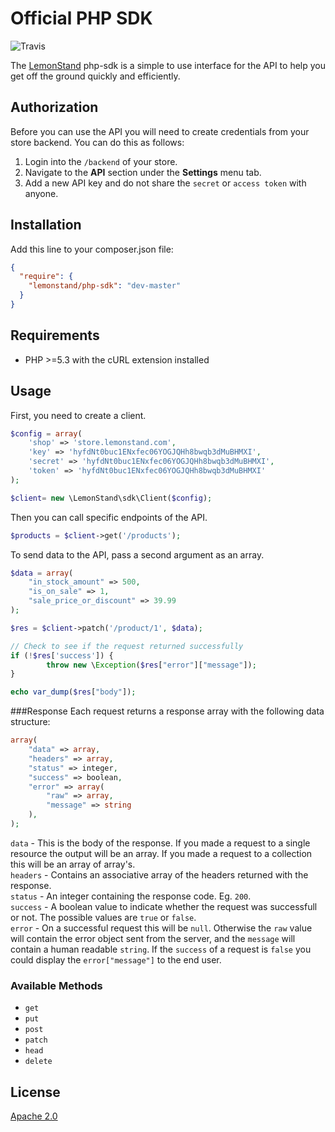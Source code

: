 Official PHP SDK
===

![Travis](https://travis-ci.org/lemonstand/php-sdk.svg?branch=master)

The [LemonStand](https://lemonstand.com) php-sdk is a simple to use interface for the API to help you get off the ground quickly and efficiently.

Authorization
---

Before you can use the API you will need to create credentials from your store backend. You can do this as follows:

1. Login into the `/backend` of your store.
2. Navigate to the **API** section under the **Settings** menu tab.
3. Add a new API key and do not share the `secret` or `access token` with anyone.

 
Installation
---

Add this line to your composer.json file:

```json
{
  "require": {
    "lemonstand/php-sdk": "dev-master"
  }
}
```

Requirements 
---

- PHP >=5.3 with the cURL extension installed

Usage 
---

First, you need to  create a client.

```php
$config = array(
    'shop' => 'store.lemonstand.com',
    'key' => 'hyfdNt0buc1ENxfec06YOGJQHh8bwqb3dMuBHMXI',
    'secret' => 'hyfdNt0buc1ENxfec06YOGJQHh8bwqb3dMuBHMXI',
    'token' => 'hyfdNt0buc1ENxfec06YOGJQHh8bwqb3dMuBHMXI'
);

$client= new \LemonStand\sdk\Client($config);
```

Then you can call specific endpoints of the API.

```php
$products = $client->get('/products');
```

To send data to the API, pass a second argument as an array.

```php
$data = array(
    "in_stock_amount" => 500,
    "is_on_sale" => 1,
    "sale_price_or_discount" => 39.99
);

$res = $client->patch('/product/1', $data);

// Check to see if the request returned successfully
if (!$res['success']) {
        throw new \Exception($res["error"]["message"]);
}

echo var_dump($res["body"]);
```

###Response 
Each request returns a response array with the following data structure:

```php
array(
	"data" => array,
	"headers" => array,
	"status" => integer,
	"success" => boolean,
	"error" => array(
		"raw" => array, 
		"message" => string
	),
);
```

`data` - This is the body of the response. If you made a request to a single resource the output will be an array. If you made a request to a collection this will be an array of array's.  
`headers` - Contains an associative array of the headers returned with the response.  
`status` - An integer containing the response code. Eg. `200`.  
`success` - A boolean value to indicate whether the request was successfull or not. The possible values are `true` or `false`.  
`error` - On a successful request this will be `null`. Otherwise the `raw` value will contain the error object sent from the server, and the `message` will contain a human readable `string`. If the `success` of a request is `false` you could display the `error["message"]` to the end user.  

### Available Methods

- `get`  
- `put`  
- `post`  
- `patch`  
- `head`  
- `delete`  

License
---

[Apache 2.0](https://github.com/lemonstand/php-sdk/blob/master/LICENSE)